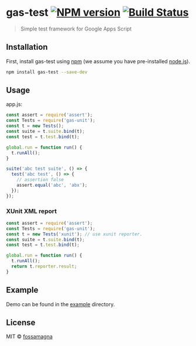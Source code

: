 # gas-test [![NPM version][npm-image]][npm-url]  [![Build Status][travis-image]][travis-url]

> Simple test framework for Google Apps Script

## Installation

First, install gas-test using [npm](https://www.npmjs.com/) (we assume you have pre-installed [node.js](https://nodejs.org/)).

```sh
npm install gas-test --save-dev
```

## Usage

app.js:
```js
const assert = require('assert');
const Tests = require('gas-unit');
const t = new Tests();
const suite = t.suite.bind(t);
const test = t.test.bind(t);

global.run = function run() {
  t.runAll();
}

suite('abc test suite', () => {
  test('abc test', () => {
    // assertion false
    assert.equal('abc', 'abx');
  });
});
```

### XUnit XML report

```js
const assert = require('assert');
const Tests = require('gas-unit');
const t = new Tests('xunit'); // use xunit reporter.
const suite = t.suite.bind(t);
const test = t.test.bind(t);

global.run = function run() {
  t.runAll();
  return t.reporter.result;
}
```

## Example

Demo can be found in the [example](https://github.com/fossamagna/gas-test/tree/master/example) directory.

## License

MIT © [fossamagna](https://github.com/fossamagna)

[npm-image]: https://badge.fury.io/js/gas-test.svg
[npm-url]: https://npmjs.org/package/gas-test
[travis-image]: https://travis-ci.org/fossamagna/gas-test.svg?branch=master
[travis-url]: https://travis-ci.org/fossamagna/gas-test

